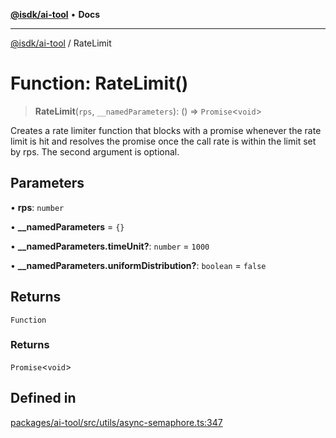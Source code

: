 [**@isdk/ai-tool**](../README.md) • **Docs**

***

[@isdk/ai-tool](../globals.md) / RateLimit

# Function: RateLimit()

> **RateLimit**(`rps`, `__namedParameters`): () => `Promise`\<`void`\>

Creates a rate limiter function that blocks with a promise whenever the rate limit is hit and resolves the promise once the call rate is within the limit set by rps. The second argument is optional.

## Parameters

• **rps**: `number`

• **\_\_namedParameters** = `{}`

• **\_\_namedParameters.timeUnit?**: `number` = `1000`

• **\_\_namedParameters.uniformDistribution?**: `boolean` = `false`

## Returns

`Function`

### Returns

`Promise`\<`void`\>

## Defined in

[packages/ai-tool/src/utils/async-semaphore.ts:347](https://github.com/isdk/ai-tool.js/blob/b0813174e9b350ae47231f8e5f885150313123b0/src/utils/async-semaphore.ts#L347)
